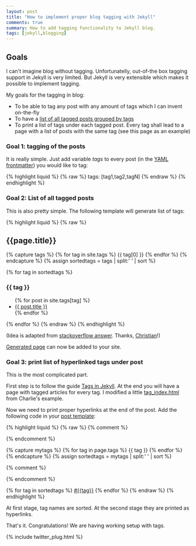 ```yaml
---
layout: post
title: "How to implement proper blog tagging with Jekyll"
comments: true
summary: How to add tagging functionality to Jekyll blog.
tags: [jekyll,blogging]
---
```


<h2>Goals</h2>

I can't imagine blog without tagging. Unfortunatelly, out-of-the box tagging support in Jekyll is very limited. But Jekyll is very extensible which makes it possible to implement tagging.

My goals for the tagging in blog:

+ To be able to tag any post with any amount of tags which I can invent on-the-fly
+ To have a [list of all tagged posts grouped by tags]({{site.baseurl}}/tags/)
+ To print a list of tags under each tagged post. Every tag shall lead to a page with a list of posts with the same tag (see this page as an example)

<h3>Goal 1: tagging of the posts</h3>

It is really simple. Just add variable *tags* to every post (in the [YAML frontmatter](http://jekyllrb.com/docs/frontmatter/)) you would like to tag:

{% highlight liquid %}
{% raw %}
tags: [tag1,tag2,tagN]
{% endraw %}
{% endhighlight %}

<h3>Goal 2: List of all tagged posts</h3>
This is also pretty simple. The following template will generate list of tags:

{% highlight liquid %}
{% raw %}
<h2>{{page.title}}</h2>

{% capture tags %}
  {% for tag in site.tags %}
    {{ tag[0] }}
  {% endfor %}
{% endcapture %}
{% assign sortedtags = tags | split:' ' | sort %}

{% for tag in sortedtags %}
  <h3 id="{{ tag }}">{{ tag }}</h3>
  <ul>
  {% for post in site.tags[tag] %}
    <li><a href="{{ post.url }}">{{ post.title }}</a></li>
  {% endfor %}
  </ul>
{% endfor %}
{% endraw %}
{% endhighlight %}

(Idea is adapted from [stackoverflow answer](http://stackoverflow.com/a/21002505). Thanks, [Christian](http://stackoverflow.com/users/6884/christian-specht)!)

[Generated page]({{site.baseurl}}/tags/) can now be added to your site.

<h3> Goal 3: print list of hyperlinked tags under post</h3>

This is the most complicated part.

First step is to follow the guide [Tags in Jekyll](http://charliepark.org/tags-in-jekyll/). At the end you will have a page with tagged articles for every tag.
I modified a little [tag_index.html](https://github.com/vitalyrepin/vrepinblog/blob/master/_layouts/tag_index.html) from Charlie's example.

Now we need to print proper hyperlinks at the end of the post. Add the following code in your [post template](https://github.com/vitalyrepin/vrepinblog/blob/master/_layouts/post.html):

{% highlight liquid %}
{% raw %}
{% comment %}
<!-- Getting and sorting tags alphabetically -->
{% endcomment %}

{% capture mytags %}
  {% for tag in page.tags %}
    {{ tag }}
  {% endfor %}
{% endcapture %}
{% assign sortedtags = mytags | split:' ' | sort %}

{% comment %}
<!-- Tags output: Name + link to the page with list of all the posts with the same tag -->
{% endcomment %}

{% for tag in sortedtags %}
<a href="{{ site.baseurl }}/tag/{{tag}}">#{{tag}}</a>
{% endfor %}
{% endraw %}
{% endhighlight %}

At first stage, tag names are sorted. At the second stage they are printed as hyperlinks.

That's it. Congratulations! We are having working setup with tags.

{% include twitter_plug.html %}
